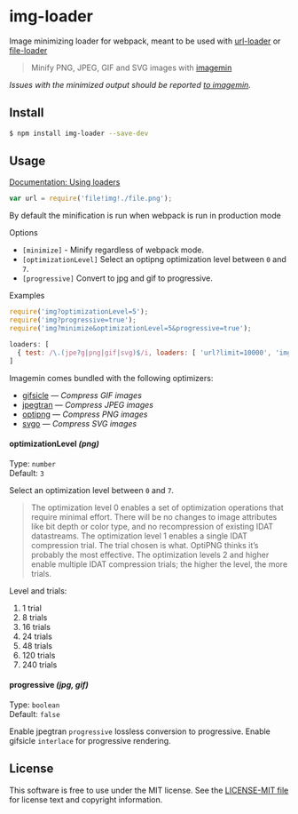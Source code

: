 # img-loader

Image minimizing loader for webpack, meant to be used with [url-loader](https://github.com/webpack/url-loader) or [file-loader](https://github.com/webpack/file-loader)

> Minify PNG, JPEG, GIF and SVG images with [imagemin](https://github.com/kevva/imagemin)

*Issues with the minimized output should be reported [to imagemin](https://github.com/kevva/imagemin/issues).*


## Install

```sh
$ npm install img-loader --save-dev
```


## Usage

[Documentation: Using loaders](http://webpack.github.io/docs/using-loaders.html)

``` javascript
var url = require('file!img!./file.png');
```

By default the minification is run when webpack is run in production mode

Options

* `[minimize]` - Minify regardless of webpack mode.
* `[optimizationLevel]` Select an optipng optimization level between `0` and `7`.
* `[progressive]` Convert to jpg and gif to progressive.

Examples

``` javascript
require('img?optimizationLevel=5');
require('img?progressive=true');
require('img?minimize&optimizationLevel=5&progressive=true');
```

``` javascript
loaders: [
  { test: /\.(jpe?g|png|gif|svg)$/i, loaders: [ 'url?limit=10000', 'img?minimize' ] }
]
```

Imagemin comes bundled with the following optimizers:

- [gifsicle](https://github.com/kevva/imagemin-gifsicle) — *Compress GIF images*
- [jpegtran](https://github.com/kevva/imagemin-jpegtran) — *Compress JPEG images*
- [optipng](https://github.com/kevva/imagemin-optipng) — *Compress PNG images*
- [svgo](https://github.com/kevva/imagemin-svgo) — *Compress SVG images*

#### optimizationLevel *(png)*

Type: `number`  
Default: `3`

Select an optimization level between `0` and `7`.

> The optimization level 0 enables a set of optimization operations that require minimal effort. There will be no changes to image attributes like bit depth or color type, and no recompression of existing IDAT datastreams. The optimization level 1 enables a single IDAT compression trial. The trial chosen is what. OptiPNG thinks it’s probably the most effective. The optimization levels 2 and higher enable multiple IDAT compression trials; the higher the level, the more trials.

Level and trials:

1. 1 trial
2. 8 trials
3. 16 trials
4. 24 trials
5. 48 trials
6. 120 trials
7. 240 trials

#### progressive *(jpg, gif)*

Type: `boolean`  
Default: `false`

Enable jpegtran `progressive` lossless conversion to progressive.
Enable gifsicle `interlace` for progressive rendering.


## License

This software is free to use under the MIT license.
See the [LICENSE-MIT file](https://github.com/thetalecrafter/img-loader/blob/master/LICENSE-MIT) for license text and copyright information.

